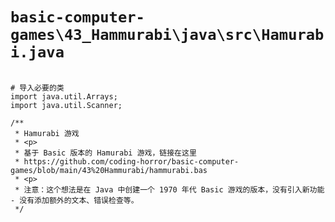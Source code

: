 # `basic-computer-games\43_Hammurabi\java\src\Hamurabi.java`

```

# 导入必要的类
import java.util.Arrays;
import java.util.Scanner;

/**
 * Hamurabi 游戏
 * <p>
 * 基于 Basic 版本的 Hamurabi 游戏，链接在这里
 * https://github.com/coding-horror/basic-computer-games/blob/main/43%20Hammurabi/hammurabi.bas
 * <p>
 * 注意：这个想法是在 Java 中创建一个 1970 年代 Basic 游戏的版本，没有引入新功能 - 没有添加额外的文本、错误检查等。
 */

```